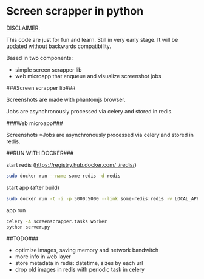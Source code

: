 # Screen scrapper in python

DISCLAIMER:

This code are just for fun and learn.
Still in very early stage.
It will be updated without backwards compatibility.

Based in two components:

  * simple screen scrapper lib
  * web microapp that enqueue and visualize screenshot jobs

###Screen scrapper lib###

Screenshots are made with phantomjs browser.

Jobs are asynchronously processed via celery and stored in redis.

###Web microapp###

Screenshots
*Jobs are asynchronously processed via celery and stored in redis.

##RUN WITH DOCKER###

start redis (https://registry.hub.docker.com/_/redis/)

```bash
sudo docker run --name some-redis -d redis
```

start app (after build)
```bash
sudo docker run -t -i -p 5000:5000 --link some-redis:redis -v LOCAL_APP:/app python/scrapper /bin/bash
```

app run
```bash
celery -A screenscrapper.tasks worker
python server.py
```
##TODO###

  * optimize images, saving memory and network bandwitch
  * more info in web layer
  * store metadata in redis: datetime, sizes by each url
  * drop old images in redis with periodic task in celery
